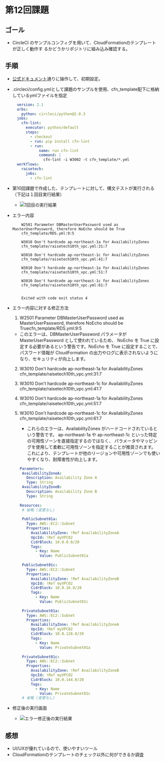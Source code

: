 # 第12回課題

## ゴール
* CircleCI のサンプルコンフィグを用いて、CloudFormationのテンプレートが正しく動作す
るかどうかリポジトリに組み込み確認する。

## 手順
* [公式ドキュメント](https://circleci.com/docs/ja/getting-started/)通りに操作して、初期設定。

* .circleci/config.ymlとして課題のサンプルを使用、cfn_template配下に格納しているymlファイルを指定
  ```config.yml
    version: 2.1
    orbs:
      python: circleci/python@2.0.3
    jobs:
      cfn-lint:
        executor: python/default
        steps:
          - checkout
          - run: pip install cfn-lint
          - run:
              name: run cfn-lint
              command: |
                cfn-lint -i W3002 -t cfn_template/*.yml
    workflows:
      raisetech:
        jobs:
          - cfn-lint
    ```
*  第10回課題で作成した、テンプレートに対して、構文テストが実行される（下記は１回目実行結果）
     * ![1回目の実行結果](img/lecture12_cfn_error.png)
 
* エラー内容
    ```
        W2501 Parameter DBMasterUserPassword used as MasterUserPassword, therefore NoEcho should be True
        cfn_template/RDS.yml:9:5
        
        W3010 Don't hardcode ap-northeast-1a for AvailabilityZones
        cfn_template/raisetech10th_vpc.yml:31:7
        
        W3010 Don't hardcode ap-northeast-1c for AvailabilityZones
        cfn_template/raisetech10th_vpc.yml:41:7
        
        W3010 Don't hardcode ap-northeast-1a for AvailabilityZones
        cfn_template/raisetech10th_vpc.yml:51:7
        
        W3010 Don't hardcode ap-northeast-1c for AvailabilityZones
        cfn_template/raisetech10th_vpc.yml:61:7
        
        
        Exited with code exit status 4
    ```

* エラー内容に対する修正方法
     1.  W2501 Parameter DBMasterUserPassword used as MasterUserPassword, therefore NoEcho should be Truecfn_template/RDS.yml:9:5
     * このエラーは、DBMasterUserPassword パラメータが MasterUserPassword として使われているため、
        NoEcho を True に設定する必要があるという警告です。NoEcho を True に設定することで、
        パスワード情報が CloudFormation の出力やログに表示されないようになり、セキュリティが向上します。

    2. W3010 Don't hardcode ap-northeast-1a for AvailabilityZones
    cfn_template/raisetech10th_vpc.yml:31:7
    
    3. W3010 Don't hardcode ap-northeast-1c for AvailabilityZones
    cfn_template/raisetech10th_vpc.yml:41:7
    
    4. W3010 Don't hardcode ap-northeast-1a for AvailabilityZones
    cfn_template/raisetech10th_vpc.yml:51:7
    
    5. W3010 Don't hardcode ap-northeast-1c for AvailabilityZones
    cfn_template/raisetech10th_vpc.yml:61:7
    
        * これらのエラーは、AvailabilityZones がハードコードされているという警告です。
        ap-northeast-1a や ap-northeast-1c といった特定の可用性ゾーンを直接指定するのではなく、
        パラメータやマッピングを使用して柔軟に可用性ゾーンを指定することが推奨されます。
        これにより、テンプレートが他のリージョンや可用性ゾーンでも使いやすくなり、耐障害性が向上します。

         ```raisetech10th_vpc.yml
         Parameters:
          AvailabilityZoneA:
            Description: Availability Zone A
            Type: String
          AvailabilityZoneB:
            Description: Availability Zone B
            Type: String
            
        Resources:
          # 省略 (変更なし)
          
          PublicSubnet01a:
            Type: AWS::EC2::Subnet
            Properties:
              AvailabilityZone: !Ref AvailabilityZoneA
              VpcId: !Ref myVPC02
              CidrBlock: 10.0.0.0/20
              Tags:
                - Key: Name
                  Value: PublicSubnet01a
                  
          PublicSubnet01c:
            Type: AWS::EC2::Subnet
            Properties:
              AvailabilityZone: !Ref AvailabilityZoneB
              VpcId: !Ref myVPC02
              CidrBlock: 10.0.16.0/20
              Tags:
                - Key: Name
                  Value: PublicSubnet01c
                  
          PrivateSubnet01a:
            Type: AWS::EC2::Subnet
            Properties:
              AvailabilityZone: !Ref AvailabilityZoneA
              VpcId: !Ref myVPC02
              CidrBlock: 10.0.128.0/20
              Tags:
                - Key: Name
                  Value: PrivateSubnet01a
                  
          PrivateSubnet01c:
            Type: AWS::EC2::Subnet
            Properties:
              AvailabilityZone: !Ref AvailabilityZoneB
              VpcId: !Ref myVPC02
              CidrBlock: 10.0.144.0/20
              Tags:
                - Key: Name
                  Value: PrivateSubnet01c
          # 省略 (変更なし)
         ```

* 修正後の実行画面
     * ![エラー修正後の実行結果](img/lecture12_success.png)


## 感想

* UI/UXが優れているので、使いやすいツール
* CloudFormationのテンプレートのチェック以外に何ができるか調査